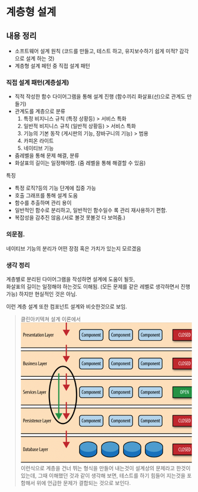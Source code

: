 # 계층형 설계

## 내용 정리

- 소프트웨어 설계 원칙 (코드를 만들고, 테스트 하고, 유지보수하기 쉽게 미적? 감각으로 설계 하는 것)
- 계층형 설계 페턴 중 직접 설계 패턴 

### 직접 설계 패턴(계층설게)

- 직적 작성한 함수 다이어그램을 통해 설계 진행 (함수끼리 화살표(선)으로 관계도 만들기)
- 관계도를 계층으로 분류
  1. 특정 비지니스 규칙 (특정 상황등) > 서비스 특화
  2. 일반적 비지니스 규칙 (일반적 상황등) > 서비스 특화
  3. 기능의 기본 동작 (게시판의 기능, 장바구니의 기능) > 범용 
  4. 카피온 라이트
  5. 네이티브 기능
- 줌레벨을 통해 문제 해결, 분류
- 화살표의 길이는 일정해야함. (줌 레벨을 통해 해결할 수 있음)


특징
- 특정 로직?등의 기능 단계에 집중 가능
- 호출 그래프를 통해 설계 도움
- 함수를 추출하며 관리 용이
- 일반적인 함수로 분리하고, 일반적인 함수일수 록 관리 재사용하기 편함.
- 복잡성을 감추진 않음.(서로 볼것 못볼것 다 보여줌.)


### 의문점. 

네이티브 기능의 분리가 어떤 장점 혹은 가치가 있는지 모르겠음



### 생각 정리

계층별로 분리된 다이어그램을 작성하면 설계에 도움이 될듯,  
화살표의 길이는 일정해야 하는것도 이해됨. (모든 문제를 같은 레벨로 생각하면서 진행 가능) 하지만 현실적인 것은 아님.

이런 계층 설계 또한 컴포넌트 설계와 비슷한것으로 보임. 



> 클린아키텍쳐 설계 이론에서  
![img.png](img.png)
> 이런식으로 계층을 건너 뛰는 형식을 만들어 내는것이 설계상의 문제라고 한것이 있는데, 그때 이해했던 것과 같이 생각해 보면, 테스트를 하기
> 힘들어 지는것을 포함해서 위에 언급한 문제가 결합되는 것으로 보인다.


